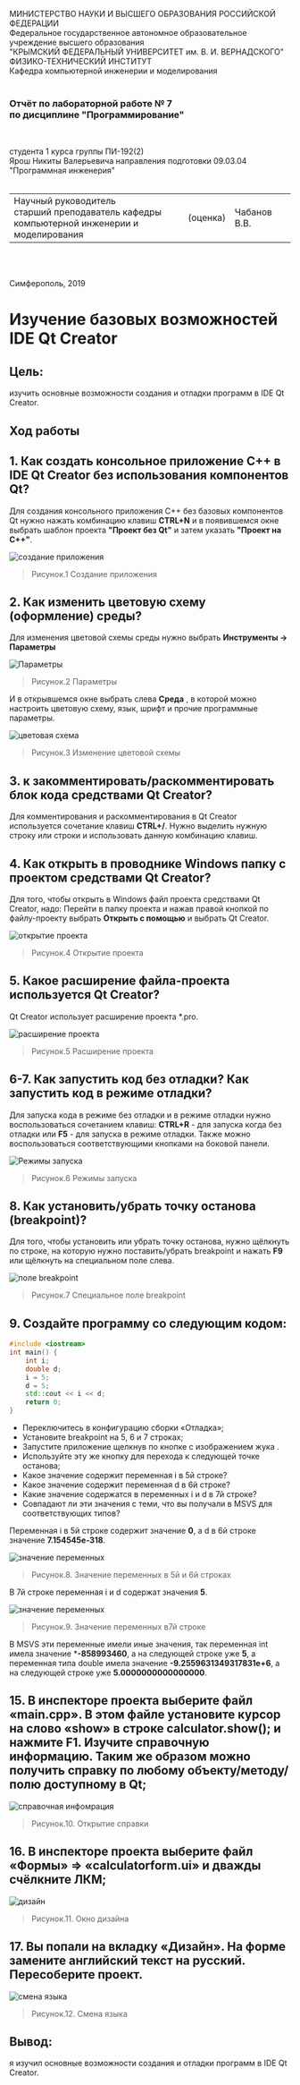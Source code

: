МИНИСТЕРСТВО НАУКИ  И ВЫСШЕГО ОБРАЗОВАНИЯ РОССИЙСКОЙ ФЕДЕРАЦИИ  
Федеральное государственное автономное образовательное учреждение высшего образования  
"КРЫМСКИЙ ФЕДЕРАЛЬНЫЙ УНИВЕРСИТЕТ им. В. И. ВЕРНАДСКОГО"  
ФИЗИКО-ТЕХНИЧЕСКИЙ ИНСТИТУТ  
Кафедра компьютерной инженерии и моделирования
<br/><br/>

### Отчёт по лабораторной работе № 7<br/> по дисциплине "Программирование"
<br/>

студента 1 курса группы ПИ-192(2)  
Ярош Никиты Валерьевича 
направления подготовки 09.03.04 "Программная инженерия"  
<br/>

<table>
<tr><td>Научный руководитель<br/> старший преподаватель кафедры<br/> компьютерной инженерии и моделирования</td>
<td>(оценка)</td>
<td>Чабанов В.В.</td>
</tr>
</table>
<br/><br/>

Симферополь, 2019

# Изучение базовых возможностей IDE Qt Creator

## Цель:   
изучить основные возможности создания и отладки программ в IDE Qt Creator.
## Ход работы

## 1. Как создать консольное приложение С++ в IDE Qt Creator без использования компонентов Qt?

 Для создания консольного приложения C++ без базовых компонентов Qt нужно нажать комбинацию клавиш **CTRL+N** и в появившемся окне выбрать шаблон проекта **"Проект без Qt"** и затем указать **"Проект на C++"**.

![создание приложения](Images/7.1.jpg)

>Рисунок.1 Создание приложения

## 2. Как изменить цветовую схему (оформление) среды?

Для изменения цветовой схемы среды нужно выбрать **Инструменты -> Параметры**

![Параметры](Images/7.2.jpg)

>Рисунок.2 Параметры

И в открывшемся окне выбрать слева **Среда** , в которой можно настроить цветовую схему, язык, шрифт и прочие программные параметры.

![цветовая схема](Images/7.3.jpg)

>Рисунок.3 Изменение цветовой схемы

## 3. к закомментировать/раскомментировать блок кода средствами Qt Creator?

Для комментирования и раскомментирования в Qt Creator используется сочетание клавиш **CTRL+/**. Нужно выделить нужную строку или строки и использовать данную комбинацию клавиш.

## 4. Как открыть в проводнике Windows папку с проектом средствами Qt Creator?

Для того, чтобы открыть в Windows файл проекта средствами Qt Creator, надо:
Перейти в папку проекта и нажав правой кнопкой по файлу-проекту выбрать **Открыть с помощью** и выбрать Qt Creator.

![открытие проекта](Images/7.6.png)

>Рисунок.4 Открытие проекта

## 5. Какое расширение файла-проекта используется Qt Creator?

 Qt Creator использует расширение проекта *.pro.

![расширение проекта](Images/7.4.jpg)

>Рисунок.5 Расширение проекта

## 6-7. Как запустить код без отладки? Как запустить код в режиме отладки?

Для запуска кода в режиме без отладки и в режиме отладки нужно воспользоваться сочетанием клавиш:
 **CTRL+R** - для запуска когда без отладки или **F5** - для запуска в режиме отладки.
Также можно воспользоваться соответствующими кнопками на боковой панели.

![Режимы запуска](Images/7.5.jpg)

>Рисунок.6 Режимы запуска

## 8. Как установить/убрать точку останова (breakpoint)?

Для того, чтобы установить или убрать точку останова, нужно щёлкнуть по строке, на которую нужно поставить/убрать breakpoint и нажать **F9** или щёлкнуть на специальном поле слева.

![поле breakpoint](Images/7.7.jpg)

>Рисунок.7 Специальное поле breakpoint

## 9. Создайте программу со следующим кодом:
```c++
#include <iostream>
int main() {
    int i;
    double d;
    i = 5;
    d = 5;
    std::cout << i << d;
    return 0;
}
```
* Переключитесь в конфигурацию сборки «Отладка»;
* Установите breakpoint на 5, 6 и 7 строках;
* Запустите приложение щелкнув по кнопке с изображением жука .
* Используйте эту же кнопку для перехода к следующей точке останова;
* Какое значение содержит переменная i в 5й строке?
* Какое значение содержит переменная d в 6й строке?
* Какие значение содержатся в переменных i и  d в 7й строке?
* Совпадают ли эти значения с теми, что вы получали в MSVS для соответствующих типов?

Переменная i в 5й строке содержит значение **0**, а d в 6й строке значение **7.154545e-318**.

![значение переменных](Images/7.8.jpg)

>Рисунок.8. Значение переменных в 5й и 6й строках

В 7й строке переменная i и d содержат значения **5**.

![значение переменных](Images/7.9.jpg)

>Рисунок.9. Значение переменных в7й строке

В MSVS эти переменные имели иные значения, так переменная int имела значение ***-858993460**, а на следующей строке уже **5**, а переменная типа double имела значение **-9.2559631349317831e+6**, а на следующей строке уже **5.0000000000000000**.

## 15. В инспекторе проекта выберите файл «main.cpp». В этом файле установите курсор на слово «show» в строке calculator.show(); и нажмите F1. Изучите справочную информацию. Таким же образом можно получить справку по любому объекту/методу/полю доступному в Qt;

![справочная инфомрация](Images/7.10.jpg)

>Рисунок.10. Открытие справки

## 16. В инспекторе проекта выберите файл «Формы» => «calculatorform.ui» и дважды счёлкните ЛКМ;

![дизайн](Images/7.11.jpg)

>Рисунок.11. Окно дизайна

## 17. Вы попали на вкладку «Дизайн». На форме замените английский текст на русский. Пересоберите проект.

![смена языка](Images/7.12.png)

>Рисунок.12. Смена языка

## Вывод: 
я изучил основные возможности создания и отладки программ в IDE Qt Creator.

